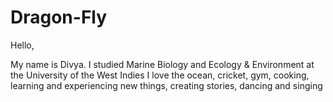 # Dragon-Fly

Hello,

My name is Divya.
I studied Marine Biology and Ecology & Environment at the University of the West Indies
I love the ocean, cricket, gym, cooking, learning and experiencing new things, creating stories, dancing and singing
